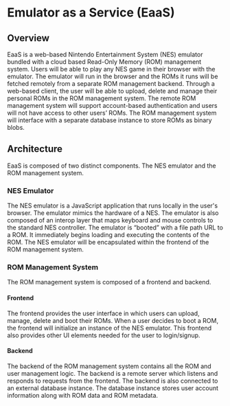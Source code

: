 # Emulator as a Service (EaaS)
## Overview
EaaS is a web-based Nintendo Entertainment System (NES) emulator bundled with a cloud based Read-Only Memory (ROM) management system. Users will be able to play any NES game in their browser with the emulator. The emulator will run in the browser and the ROMs it runs will be fetched remotely from a separate ROM management backend. Through a web-based client, the user will be able to upload, delete and manage their personal ROMs in the ROM management system. The remote ROM management system will support account-based authentication and users will not have access to other users’ ROMs. The ROM management system will interface with a separate database instance to store ROMs as binary blobs.
## Architecture
EaaS is composed of two distinct components. The NES emulator and the ROM management system.
###	NES Emulator
The NES emulator is a JavaScript application that runs locally in the user's browser. The emulator mimics the hardware of a NES. The emulator is also composed of an interop layer that maps keyboard and mouse controls to the standard NES controller. The emulator is “booted” with a file path URL to a ROM. It immediately begins loading and executing the contents of the ROM. The NES emulator will be encapsulated within the frontend of the ROM management system.
###	ROM Management System
The ROM management system is composed of a frontend and backend.
#### Frontend
The frontend provides the user interface in which users can upload, manage, delete and boot their ROMs. When a user decides to boot a ROM, the frontend will initialize an instance of the NES emulator. This frontend also provides other UI elements needed for the user to login/signup.
#### Backend
The backend of the ROM management system contains all the ROM and user management logic. The backend is a remote server which listens and responds to requests from the frontend. The backend is also connected to an external database instance. The database instance stores user account information along with ROM data and ROM metadata.